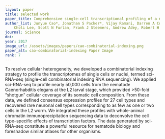 ```yaml
---
layout: paper
title: selected work
paper_title: Comprehensive single-cell transcriptional profiling of a multicellular organism
author_list: Junyue Cao*, Jonathan S Packer*, Vijay Ramani, Darren A Cusanovich, Chau Huynh, Riza Daza, Xiaojie Qiu, 
    Choli Lee, Scott N Furlan, Frank J Steemers, Andrew Adey, Robert H Waterston+, Cole Trapnell+, Jay Shendure+.
journal: Science
doi:
year: 2017
image_url: /assets/images/papers/cao-combinatorial-indexing.png
paper_alt: cao-combinatorial-indexing Paper Image
rank: 7
---
```


To resolve cellular heterogeneity, we developed a combinatorial indexing strategy to profile the transcriptomes of 
single cells or nuclei, termed sci-RNA-seq (single-cell combinatorial indexing RNA sequencing). We applied sci-RNA-seq 
to profile nearly 50,000 cells from the nematode Caenorhabditis elegans at the L2 larval stage, which provided >50-fold 
“shotgun” cellular coverage of its somatic cell composition. From these data, we defined consensus expression profiles 
for 27 cell types and recovered rare neuronal cell types corresponding to as few as one or two cells in the L2 worm. We 
integrated these profiles with whole-animal chromatin immunoprecipitation sequencing data to deconvolve the cell 
type–specific effects of transcription factors. The data generated by sci-RNA-seq constitute a powerful resource for 
nematode biology and foreshadow similar atlases for other organisms.